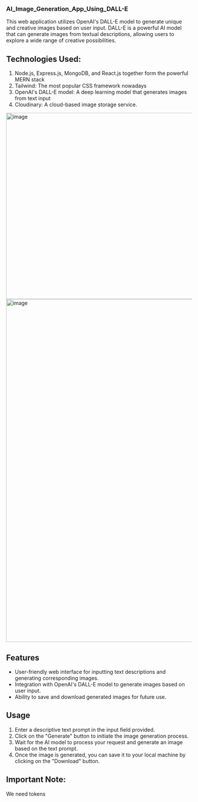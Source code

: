 ### AI_Image_Generation_App_Using_DALL-E

This web application utilizes OpenAI's DALL-E model to generate unique and creative images based on user input. DALL-E is a powerful AI model that can generate images from textual descriptions, allowing users to explore a wide range of creative possibilities.

## Technologies Used:
1. Node.js, Express.js, MongoDB, and React.js together form the powerful MERN stack
2. Tailwind: The most popular CSS framework nowadays
3. OpenAI's DALL-E model: A deep learning model that generates images from text input
4. Cloudinary: A cloud-based image storage service.

<img width="505" alt="image" src="https://github.com/fahad-ui/AI_Image_Generation_App_Using_DALL-E/assets/75291621/b033bd3e-97a7-4743-bf6b-864d47167812">
<img width="930" alt="image" src="https://github.com/fahad-ui/AI_Image_Generation_App_Using_DALL-E/assets/75291621/ab0d8527-6912-46b4-aad4-71579aa08074">

## Features
- User-friendly web interface for inputting text descriptions and generating corresponding images.
- Integration with OpenAI's DALL-E model to generate images based on user input.
- Ability to save and download generated images for future use.

## Usage
1. Enter a descriptive text prompt in the input field provided.
2. Click on the "Generate" button to initiate the image generation process.
3. Wait for the AI model to process your request and generate an image based on the text prompt.
4. Once the image is generated, you can save it to your local machine by clicking on the "Download" button.

## Important Note:
We need tokens 
